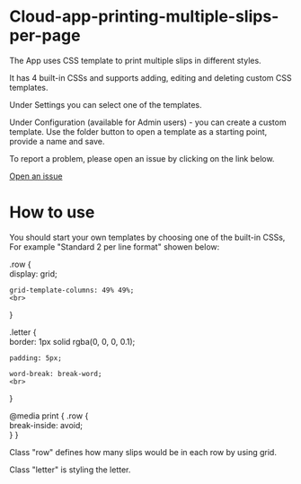 # Cloud-app-printing-multiple-slips-per-page

<p>The App uses CSS template to print multiple slips in different styles.</p>
<p>It has 4 built-in CSSs and supports adding, editing and deleting custom CSS templates.</p>
<p>Under Settings you can select one of the templates.</p>
<p>Under Configuration (available for Admin users) - you can create a custom template. Use the folder button to open a template as a starting point, provide a name and save.</p>
<p>To report a problem, please open an issue by clicking on the link below.</p>
<p><a translate href="https://github.com/ExLibrisGroup/Cloud-app-printing-multiple-slips-per-page/issues" target="_blank">Open an issue</a></p>

# How to use

You should start your own templates by choosing one of the built-in CSSs, For example "Standard 2 per line format" showen below:

<p>.row {
	<br>
	display: grid;
	
	grid-template-columns: 49% 49%;
	<br>
}</p>
<p>.letter {
	<br>
	border: 1px solid rgba(0, 0, 0, 0.1);
	
	padding: 5px;
	
	word-break: break-word;
	<br>
}</p>
<p>@media print {
	.row {
	<br>
		break-inside: avoid;
	<br>
	}
}</p>
<p>Class "row" defines how many slips would be in each row by using grid.</p>
<p>Class "letter" is styling the letter.</p>



 
